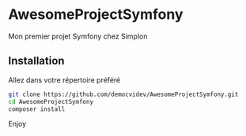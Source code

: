 # AwesomeProjectSymfony

Mon premier projet Symfony chez Simplon

## Installation

Allez dans votre répertoire préféré

```bash
git clone https://github.com/democvidev/AwesomeProjectSymfony.git
cd AwesomeProjectSymfony
composer install
```
Enjoy
